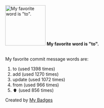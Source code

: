 <img src="https://github.com/my-badges/my-badges/blob/master/src/all-badges/favorite-word/favorite-word.png?raw=true" alt="My favorite word is &quot;to&quot;." title="My favorite word is &quot;to&quot;." width="128">
<strong>My favorite word is &quot;to&quot;.</strong>
<br><br>

My favorite commit message words are:

1. to (used 1398 times)
2. add (used 1270 times)
3. update (used 1072 times)
4. from (used 966 times)
5. :arrow_up: (used 856 times)


Created by <a href="https://github.com/my-badges/my-badges">My Badges</a>